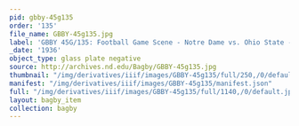 ```yaml
---
pid: gbby-45g135
order: '135'
file_name: GBBY-45g135.jpg
label: 'GBBY 45G/135: Football Game Scene - Notre Dame vs. Ohio State - 1936'
_date: '1936'
object_type: glass plate negative
source: http://archives.nd.edu/Bagby/GBBY-45g135.jpg
thumbnail: "/img/derivatives/iiif/images/GBBY-45g135/full/250,/0/default.jpg"
manifest: "/img/derivatives/iiif/images/GBBY-45g135/manifest.json"
full: "/img/derivatives/iiif/images/GBBY-45g135/full/1140,/0/default.jpg"
layout: bagby_item
collection: bagby
---
```

